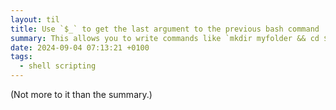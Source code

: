 ```yaml
---
layout: til
title: Use `$_` to get the last argument to the previous bash command
summary: This allows you to write commands like `mkdir myfolder && cd $_` or `git init myrepo && cd $_`.
date: 2024-09-04 07:13:21 +0100
tags:
  - shell scripting
---
```

(Not more to it than the summary.)
